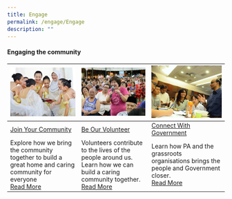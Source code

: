 ```yaml
---
title: Engage
permalink: /engage/Engage
description: ""
---
```

#### Engaging the community




| ![](/images/Engage/join-your-community.png) |  ![](/images/Engage/beourvolunteer.png)|![](/images/Engage/Connect%20with%20Government.png) |
| -------- | -------- | -------- |
| [Join Your Community](/engage/Join-Your-Community)    | [Be Our Volunteer](/engage/Be-Our-Volunteer)   | [Connect With Government](/engage/Connect-With-Government/Connect-with-Government)     |
| Explore how we bring the community together to build a great home and caring community for everyone <br>[Read More](//)    | Volunteers contribute to the lives of the people around us. Learn how we can build a caring community together. <br>[Read More](//)    | Learn how PA and the grassroots organisations brings the people and Government closer. <br>[Read  More](//)|